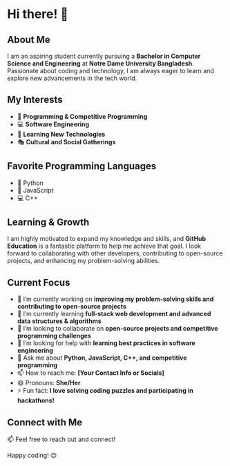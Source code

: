 # Hi there! 👋

## About Me

I am an aspiring student currently pursuing a **Bachelor in Computer Science and Engineering** at **Notre Dame University Bangladesh**. Passionate about coding and technology, I am always eager to learn and explore new advancements in the tech world. 

## My Interests
- 🚀 **Programming & Competitive Programming**
- 💻 **Software Engineering**
- 🌱 **Learning New Technologies**
- 🎭 **Cultural and Social Gatherings**

## Favorite Programming Languages
- 🐍 Python
- 📜 JavaScript
- 💻 C++

## Learning & Growth
I am highly motivated to expand my knowledge and skills, and **GitHub Education** is a fantastic platform to help me achieve that goal. I look forward to collaborating with other developers, contributing to open-source projects, and enhancing my problem-solving abilities.

## Current Focus
- 🔭 I’m currently working on **improving my problem-solving skills and contributing to open-source projects**
- 🌱 I’m currently learning **full-stack web development and advanced data structures & algorithms**
- 👯 I’m looking to collaborate on **open-source projects and competitive programming challenges**
- 🤔 I’m looking for help with **learning best practices in software engineering**
- 💬 Ask me about **Python, JavaScript, C++, and competitive programming**
- 📫 How to reach me: **[Your Contact Info or Socials]**
- 😄 Pronouns: **She/Her**
- ⚡ Fun fact: **I love solving coding puzzles and participating in hackathons!**

## Connect with Me
📫 Feel free to reach out and connect!

Happy coding! 😊

